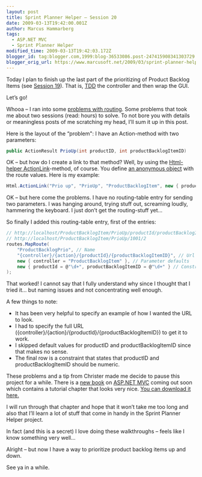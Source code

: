```yaml
---
layout: post
title: Sprint Planner Helper – Session 20
date: 2009-03-13T19:42:00.001Z
author: Marcus Hammarberg
tags:
  - ASP.NET MVC
  - Sprint Planner Helper
modified_time: 2009-03-13T19:42:03.172Z
blogger_id: tag:blogger.com,1999:blog-36533086.post-247415908341303729
blogger_orig_url: https://www.marcusoft.net/2009/03/sprint-planner-helper-session-20.html
---
```


Today I plan to finish up the last part of the prioritizing of Product Backlog Items (see [Session 19](https://www.marcusoft.net/2009/03/sprint-planner-helper-session-19.html)). That is, [TDD](http://en.wikipedia.org/wiki/Test-driven_development) the controller and then wrap the GUI.

Let’s go!

Whooa – I ran into some [problems with routing](https://www.marcusoft.net/2009/03/aspnet-mvc-parameters-dictionary.html). Some problems that took me about two sessions (read: hours) to solve. To not bore you with details or meaningless posts of me scratching my head, I’ll sum it up in this post.

Here is the layout of the “problem": I have an Action-method with two parameters:

```csharp
public ActionResult PrioUp(int productID, int productBacklogItemID)
```

OK – but how do I create a link to that method? Well, by using the [Html-helper ActionLink](http://stephenwalther.com/blog/archive/2009/03/03/chapter-6-understanding-html-helpers.aspx)-method, of course. You define [an anonymous object](http://www.programmersheaven.com/2/CSharp3-3) with the route values. Here is my example:

```csharp
Html.ActionLink("Prio up", "PrioUp", "ProductBacklogItem", new { productID = Model.ID, productBacklogItemID = item.ID }, null);
```

OK – but here come the problems. I have no routing-table entry for sending two parameters. I was hanging around, trying stuff out, screaming loudly, hammering the keyboard. I just don’t get the routing-stuff yet…

So finally I added this routing-table entry, first of the entries:

```csharp
// http://localhost/ProductBacklogItem/PrioUp/productId/productBacklogItemID
// http://localhost/ProductBacklogItem/PrioUp/1001/2
routes.MapRoute(
    "ProductBacklogPrio", // Name
    "{controller}/{action}/{productId}/{productBacklogItemID}", // Url with parameters
    new { controller = "ProductBacklogItem" }, // Parameter defaults
    new { productId = @"\d+", productBacklogItemID = @"\d+" } // Constraints
);
```

That worked! I cannot say that I fully understand why since I thought that I tried it… but naming issues and not concentrating well enough.

A few things to note:

- It has been very helpful to specify an example of how I wanted the URL to look.
- I had to specify the full URL ({controller}/{action}/{productId}/{productBacklogItemID}) to get it to work.
- I skipped default values for productID and productBacklogItemID since that makes no sense.
- The final row is a constraint that states that productID and productBacklogItemID should be numeric.

These problems and a tip from Christer made me decide to pause this project for a while. There is a [new book](http://www.amazon.com/gp/product/0470384611?ie=UTF8&tag=scoblo04-20&linkCode=xm2&camp=1789&creativeASIN=0470384611) on [ASP.NET MVC](http://www.asp.net/mvc/) coming out soon which contains a tutorial chapter that looks very nice. [You can download it here.](http://aspnetmvcbook.s3.amazonaws.com/aspnetmvc-nerdinner_v1.pdf)

I will run through that chapter and hope that it won’t take me too long and also that I’ll learn a lot of stuff that come in handy in the Sprint Planner Helper project.

In fact (and this is a secret) I love doing these walkthroughs – feels like I know something very well…

Alright – but now I have a way to prioritize product backlog items up and down.

See ya in a while.